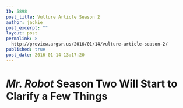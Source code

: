 ```yaml
---
ID: 5898
post_title: Vulture Article Season 2
author: jackie
post_excerpt: ""
layout: post
permalink: >
  http://preview.argsr.us/2016/01/14/vulture-article-season-2/
published: true
post_date: 2016-01-14 13:17:20
---
```

<h1><i>Mr. Robot</i> Season Two Will Start to Clarify a Few Things</h1>
